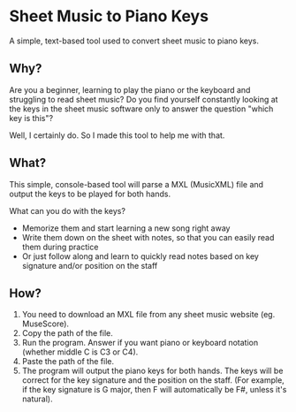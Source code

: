# Sheet Music to Piano Keys

A simple, text-based tool used to convert sheet music to piano keys.

## Why?

Are you a beginner, learning to play the piano or the keyboard and struggling to read sheet music? Do you find yourself constantly looking at the keys in the sheet music software only to answer the question "which key is this"?

Well, I certainly do. So I made this tool to help me with that.

## What?

This simple, console-based tool will parse a MXL (MusicXML) file and output the keys to be played for both hands.

What can you do with the keys?

- Memorize them and start learning a new song right away
- Write them down on the sheet with notes, so that you can easily read them during practice
- Or just follow along and learn to quickly read notes based on key signature and/or position on the staff

## How?

1. You need to download an MXL file from any sheet music website (eg. MuseScore).
2. Copy the path of the file.
3. Run the program. Answer if you want piano or keyboard notation (whether middle C is C3 or C4).
4. Paste the path of the file.
5. The program will output the piano keys for both hands. The keys will be correct for the key signature and the position on the staff. (For example, if the key signature is G major, then F will automatically be F#, unless it's natural).